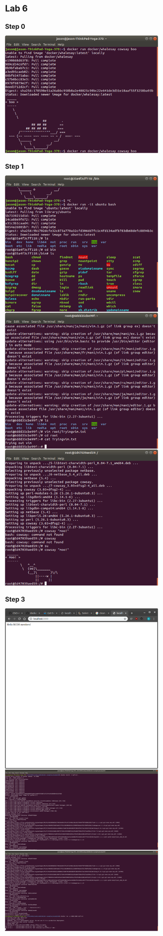 # Lab 6
## Step 0

 <img src="part1_1.png">
 
## Step 1

<img src="part2_1.png">
<img src="part2_2.png">
<img src="part2_3.png">

## Step 3

<img src="part4_1.png">
<img src="part4_2.png">
<img src="part4_3.png">
